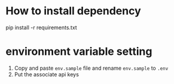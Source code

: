 # How to install dependency

pip install -r requirements.txt

# environment variable setting

1. Copy and paste `env.sample` file and rename `env.sample` to `.env`
2. Put the associate api keys
